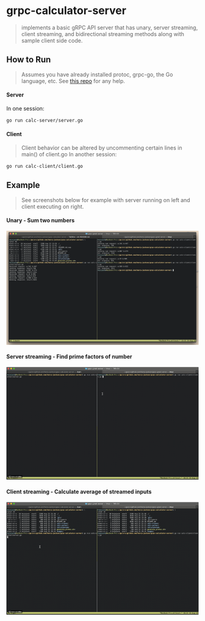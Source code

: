 # grpc-calculator-server
> implements a basic gRPC API server that has unary, server streaming, client
> streaming, and bidirectional streaming methods along with sample client side
> code.

## How to Run
> Assumes you have already installed protoc, grpc-go, the Go language, etc. See [this
> repo](https://github.com/protocolbuffers/protobuf) for any help.
#### Server
In one session:
```sh
go run calc-server/server.go
```

#### Client
> Client behavior can be altered by uncommenting certain lines in main() of
> client.go
In another session:
```sh
go run calc-client/client.go
```

## Example
> See screenshots below for example with server running on left and client
> executing on right.

#### Unary - Sum two numbers
![unary-screenshot](images/unary-screenshot.png)


#### Server streaming - Find prime factors of number
![sever-streaming-screenshot](images/server-streaming.gif)

#### Client streaming - Calculate average of streamed inputs
![client-streaming-screenshot](images/client-streaming.gif)
